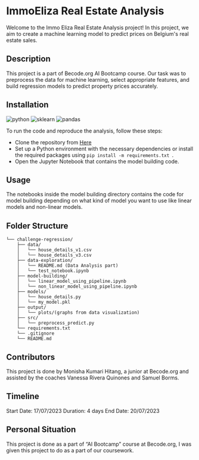 
# ImmoEliza Real Estate Analysis
Welcome to the Immo Eliza Real Estate Analysis project! In this project, we aim to create a machine learning model to predict prices on Belgium's real estate sales.
  
## Description
This project is a part of Becode.org AI Bootcamp course. Our task was to preprocess the data for machine learning, select appropriate features, and build regression models to predict property prices accurately.


## Installation
![python](https://img.shields.io/badge/python-3x-blue) ![sklearn](https://img.shields.io/badge/sklearn-green) ![pandas](https://img.shields.io/badge/pandas-purple) 

To run the code and reproduce the analysis, follow these steps:
* Clone the repository from [Here](https://github.com/moni2code/challenge-regression)
* Set up a Python environment with the necessary dependencies or install the required packages using ```pip install -m requirements.txt ```.
* Open the Jupyter Notebook that contains the model building code.
  
## Usage
The notebooks inside the model building directory contains the code for model building depending on what kind of model you want to use like linear models and non-linear models. 

## Folder Structure

```
└── challenge-regression/
    ├── data/
    │   └── house_details_v1.csv
    │   └── house_details_v3.csv
    ├── data-exploration/
    │   └── README.md (Data Analysis part)
    │   └── test_notebook.ipynb
    ├── model-building/
    │   └── linear_model_using_pipeline.ipynb
    │   └── non_linear_model_using_pipeline.ipynb
    ├── models/
    │   └── house_details.py
    │   └── my_model.pkl
    ├── output/
    │   └── plots/(graphs from data visualization)
    ├── src/
    │   └── preprocess_predict.py
    └── requirements.txt
    └── .gitignore
    └── README.md
```


## Contributors
This project is done by Monisha Kumari Hitang, a junior at Becode.org and assisted by the coaches Vanessa Rivera Quinones and Samuel Borms.

## Timeline
Start Date: 17/07/2023
Duration: 4 days
End Date: 20/07/2023 

## Personal Situation
This project is done as a part of “AI Bootcamp” course at Becode.org, I was given this project to do as a part of our coursework.